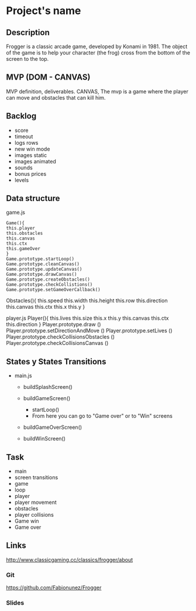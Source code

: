 # Project's name

## Description

Frogger is a classic arcade game, developed by Konami in 1981. The object of the game is to help your character (the frog) cross from the bottom of the screen to the top.

## MVP (DOM - CANVAS)

MVP definition, deliverables.
CANVAS, The mvp is a game where the player can move and obstacles that can kill him.

## Backlog

- score
- timeout
- logs rows
- new win mode
- images static
- images animated
- sounds
- bonus prices
- levels

## Data structure

game.js

```
Game(){
this.player
this.obstacles
this.canvas
this.ctx
this.gameOver
}
Game.prototype.startLoop()
Game.prototype.cleanCanvas()
Game.prototype.updateCanvas()
Game.prototype.drawCanvas()
Game.prototype.createObstacles()
Game.prototype.checkCollistions()
Game.prototype.setGameOverCallback()
```

Obstacles(){
this.speed
this.width
this.height
this.row
this.direction
this.canvas
this.ctx
this.x
this.y
}

player.js
Player(){
this.lives
this.size
this.x
this.y
this.canvas
this.ctx
this.direction
}
Player.prototype.draw ()
Player.prototype.setDirectionAndMove ()
Player.prototype.setLives ()
Player.prototype.checkCollisionsObstacles ()
Player.prototype.checkCollisionsCanvas ()

## States y States Transitions

- main.js

  - buildSplashScreen()

  - buildGameScreen()

    - startLoop()
    - From here you can go to "Game over" or to "Win" screens

  - buildGameOverScreen()

  - buildWinScreen()

## Task

- main
- screen transitions
- game
- loop
- player
- player movement
- obstacles
- player collisions
- Game win
- Game over

## Links

http://www.classicgaming.cc/classics/frogger/about

### Git

https://github.com/Fabionunez/Frogger

### Slides
